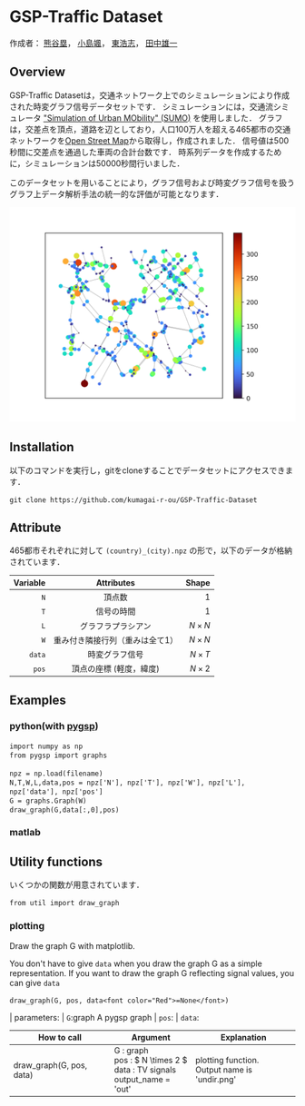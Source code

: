 # GSP-Traffic Dataset

作成者：
	[熊谷塁](<mailto:r.kumagai@msp-lab.org>)，
	[小島颯](<mailto:h-kojima@msp-lab.org>)，
	[東浩志](<mailto:higashi@comm.eng.osaka-u.ac.jp>)，
	[田中雄一](<mailto:ytanaka@comm.eng.osaka-u.ac.jp>)

## Overview

GSP-Traffic Datasetは，交通ネットワーク上でのシミュレーションにより作成された時変グラフ信号データセットです．
シミュレーションには，交通流シミュレータ ["Simulation of Urban MObility" (SUMO)](https://sumo.dlr.de/docs/index.html) を使用しました．
グラフは，交差点を頂点，道路を辺としており，人口100万人を超える465都市の交通ネットワークを[Open Street Map](https://www.openstreetmap.org/#map=6/35.588/134.380)から取得し，作成されました．
信号値は500秒間に交差点を通過した車両の合計台数です．
時系列データを作成するために，シミュレーションは50000秒間行いました．

このデータセットを用いることにより，グラフ信号および時変グラフ信号を扱うグラフ上データ解析手法の統一的な評価が可能となります．

![](image/italy_rome.png)


## Installation
以下のコマンドを実行し，gitをcloneすることでデータセットにアクセスできます．
```
git clone https://github.com/kumagai-r-ou/GSP-Traffic-Dataset
```

## Attribute

465都市それぞれに対して ``` (country)_(city).npz ``` の形で，以下のデータが格納されています．

| Variable | Attributes | Shape |
| -------: | :-------: | ----: |
| ` N ` | 頂点数 | $` 1 `$ |
| ` T ` | 信号の時間 | $` 1 `$ |
| ` L ` | グラフラプラシアン | $` N \times N `$ |
| ` W ` | 重み付き隣接行列（重みは全て1） | $` N \times N `$ |
| ` data ` | 時変グラフ信号 | $` N \times T `$ |
| ` pos ` | 頂点の座標 (軽度，緯度) | $` N \times 2 `$ | 

## Examples

### python(with [pygsp](https://pygsp.readthedocs.io/en/stable/))
```
import numpy as np
from pygsp import graphs

npz = np.load(filename)
N,T,W,L,data,pos = npz['N'], npz['T'], npz['W'], npz['L'], npz['data'], npz['pos']
G = graphs.Graph(W)
draw_graph(G,data[:,0],pos)
```

### matlab


## Utility functions

いくつかの関数が用意されています．
```
from util import draw_graph
```

### plotting

Draw the graph G with matplotlib.

You don't have to give `data` when you draw the graph G as a simple representation.
If you want to draw the graph G reflecting signal values, you can give `data` 
```
draw_graph(G, pos, data<font color="Red">=None</font>)
```

| parameters:
|	`G`:graph
		A pygsp graph
|	`pos`:
|	`data`: 



| How to call | Argument | Explanation |
| ----------- | -------- | ----------- |
| draw_graph(G, pos, data) | G : graph <br> pos : $ N \times 2 $ <br> data : TV signals <br> output_name = 'out' | plotting function. <br> Output name is 'undir.png' |

